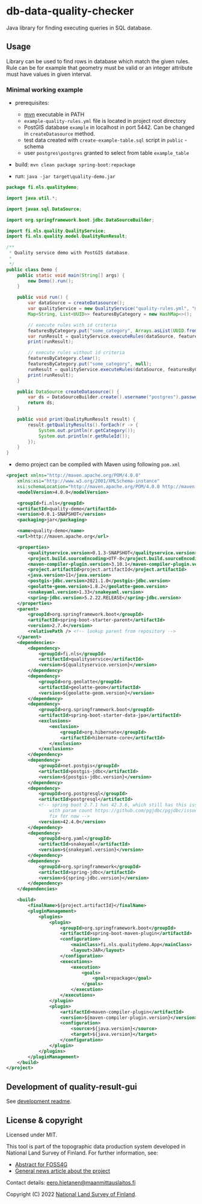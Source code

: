 # db-data-quality-checker

Java library for finding executing queries in SQL database.

## Usage

Library can be used to find rows in database which match the given rules. Rule can be for example that geometry must be valid or an integer attribute must have values in given interval.

### Minimal working example

- prerequisites:
    - [mvn](https://maven.apache.org/download.cgi) executable in PATH 
    - `example-quality-rules.yml` file is located in project root directory
    - PostGIS database `example` in localhost in port 5442. Can be changed in `createDatasource` method.
    - test data created with `create-example-table.sql` script in `public` - schema
    - user `postgres\postgres` granted to select from table `example_table`

- build: `mvn clean package spring-boot:repackage`
- run: `java -jar target\quality-demo.jar`

```java
package fi.nls.qualitydemo;

import java.util.*;

import javax.sql.DataSource;

import org.springframework.boot.jdbc.DataSourceBuilder;

import fi.nls.quality.QualityService;
import fi.nls.quality.model.QualityRunResult;

/**
 * Quality service demo with PostGIS database.
 *
 */
public class Demo {
    public static void main(String[] args) {
        new Demo().run();
    }

    public void run() {
        var dataSource = createDatasource();
        var qualityService = new QualityService("quality-rules.yml", "mttj_id");
        Map<String, List<UUID>> featuresByCategory = new HashMap<>();

        // execute rules with id criteria
        featuresByCategory.put("some_category", Arrays.asList(UUID.fromString("01d24c09-de46-4e93-93fa-5037e64edd34")));
        var runResult = qualityService.executeRules(dataSource, featuresByCategory);
        print(runResult);

        // execute rules without id criteria
        featuresByCategory.clear();
        featuresByCategory.put("some_category", null);
        runResult = qualityService.executeRules(dataSource, featuresByCategory);
        print(runResult);
    }

    public DataSource createDatasource() {
        var ds = DataSourceBuilder.create().username("postgres").password("postgres").url("jdbc:postgresql://localhost:5442/example").build();
        return ds;
    }

    public void print(QualityRunResult result) {
        result.getQualityResults().forEach(r -> {
            System.out.println(r.getCategory());
            System.out.println(r.getRuleId());
        });
    }
}
```

- demo project can be compiled with Maven using following `pom.xml`

```xml
<project xmlns="http://maven.apache.org/POM/4.0.0"
    xmlns:xsi="http://www.w3.org/2001/XMLSchema-instance"
    xsi:schemaLocation="http://maven.apache.org/POM/4.0.0 http://maven.apache.org/xsd/maven-4.0.0.xsd">
    <modelVersion>4.0.0</modelVersion>

    <groupId>fi.nls</groupId>
    <artifactId>quality-demo</artifactId>
    <version>0.0.1-SNAPSHOT</version>
    <packaging>jar</packaging>

    <name>quality-demo</name>
    <url>http://maven.apache.org</url>

    <properties>
        <qualityservice.version>0.1.3-SNAPSHOT</qualityservice.version>
        <project.build.sourceEncoding>UTF-8</project.build.sourceEncoding>
        <maven-compiler-plugin.version>3.10.1</maven-compiler-plugin.version>
        <project.artifactId>project.artifactId</project.artifactId>
        <java.version>11</java.version>
        <postgis-jdbc.version>2021.1.0</postgis-jdbc.version>
        <geolatte-geom.version>1.8.2</geolatte-geom.version>
        <snakeyaml.version>1.33</snakeyaml.version>
        <spring-jdbc.version>5.2.22.RELEASE</spring-jdbc.version>
    </properties>
    <parent>
        <groupId>org.springframework.boot</groupId>
        <artifactId>spring-boot-starter-parent</artifactId>
        <version>2.7.4</version>
        <relativePath /> <!-- lookup parent from repository -->
    </parent>
    <dependencies>
        <dependency>
            <groupId>fi.nls</groupId>
            <artifactId>qualityservice</artifactId>
            <version>${qualityservice.version}</version>
        </dependency>
        <dependency>
            <groupId>org.geolatte</groupId>
            <artifactId>geolatte-geom</artifactId>
            <version>${geolatte-geom.version}</version>
        </dependency>
        <dependency>
            <groupId>org.springframework.boot</groupId>
            <artifactId>spring-boot-starter-data-jpa</artifactId>
            <exclusions>
                <exclusion>
                    <groupId>org.hibernate</groupId>
                    <artifactId>hibernate-core</artifactId>
                </exclusion>
            </exclusions>
        </dependency>
        <dependency>
            <groupId>net.postgis</groupId>
            <artifactId>postgis-jdbc</artifactId>
            <version>${postgis-jdbc.version}</version>
        </dependency>
        <dependency>
            <groupId>org.postgresql</groupId>
            <artifactId>postgresql</artifactId>
            <!-- spring boot 2.7.1 has 42.3.6, which still has this issue 
                with param count https://github.com/pgjdbc/pgjdbc/issues/1311, override with
                fix for now -->
            <version>42.4.0</version>
        </dependency>
        <dependency>
            <groupId>org.yaml</groupId>
            <artifactId>snakeyaml</artifactId>
            <version>${snakeyaml.version}</version>
        </dependency>
        <dependency>
            <groupId>org.springframework</groupId>
            <artifactId>spring-jdbc</artifactId>
            <version>${spring-jdbc.version}</version>
        </dependency>
    </dependencies>

    <build>
        <finalName>${project.artifactId}</finalName>
        <pluginManagement>
            <plugins>
                <plugin>
                    <groupId>org.springframework.boot</groupId>
                    <artifactId>spring-boot-maven-plugin</artifactId>
                    <configuration>
                        <mainClass>fi.nls.qualitydemo.App</mainClass>
                        <layout>JAR</layout>
                    </configuration>
                    <executions>
                        <execution>
                            <goals>
                                <goal>repackage</goal>
                            </goals>
                        </execution>
                    </executions>
                </plugin>
                <plugin>
                    <artifactId>maven-compiler-plugin</artifactId>
                    <version>${maven-compiler-plugin.version}</version>
                    <configuration>
                        <source>${java.version}</source>
                        <target>${java.version}</target>
                    </configuration>
                </plugin>
            </plugins>
        </pluginManagement>
    </build>
</project>
```

## Development of quality-result-gui

See [development readme](./DEVELOPMENT.md).

## License & copyright

Licensed under MIT.

This tool is part of the topographic data production system developed in National Land Survey of Finland. For further information, see:

- [Abstract for FOSS4G](https://talks.osgeo.org/foss4g-2022/talk/TDDGJ9/)
- [General news article about the project](https://www.maanmittauslaitos.fi/en/topical_issues/topographic-data-production-system-upgraded-using-open-source-solutions)

Contact details: eero.hietanen@maanmittauslaitos.fi

Copyright (C) 2022 [National Land Survey of Finland].

[National Land Survey of Finland]: https://www.maanmittauslaitos.fi/en
[qgis-plugin-dev-tools]: https://github.com/nlsfi/qgis-plugin-dev-tools